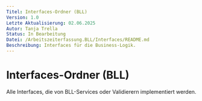 ```yaml
---
Titel: Interfaces-Ordner (BLL)
Version: 1.0
Letzte Aktualisierung: 02.06.2025
Autor: Tanja Trella
Status: In Bearbeitung
Datei: /Arbeitszeiterfassung.BLL/Interfaces/README.md
Beschreibung: Interfaces für die Business-Logik.
---
```


# Interfaces-Ordner (BLL)

Alle Interfaces, die von BLL-Services oder Validierern implementiert werden.
